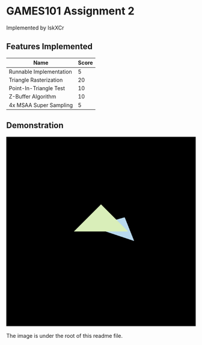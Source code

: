 # GAMES101 Assignment 2
Implemented by IskXCr

## Features Implemented

| Name                    | Score |
| ----------------------- | ----- |
| Runnable Implementation | 5     |
| Triangle Rasterization  | 20    |
| Point-In-Triangle Test  | 10    |
| Z-Buffer Algorithm      | 10    |
| 4x MSAA Super Sampling  | 5     |



## Demonstration
![Test](test.png)

The image is under the root of this readme file.